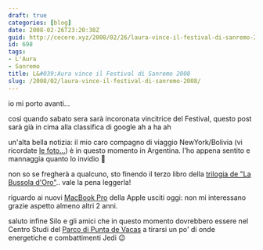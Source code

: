 ```yaml
---
draft: true
categories: [blog]
date: 2008-02-26T23:20:38Z
guid: http://cecere.xyz/2008/02/26/laura-vince-il-festival-di-sanremo-2008/
id: 698
tags:
- L'Aura
- Sanremo
title: L&#039;Aura vince il Festival di Sanremo 2008
slug: /2008/02/laura-vince-il-festival-di-sanremo-2008/
---
```


io mi porto avanti…
  
così quando sabato sera sarà incoronata vincitrice del Festival, questo post sarà già in cima alla classifica di google ah a ha ah

un'alta bella notizia: il mio caro compagno di viaggio NewYork/Bolivia (vi ricordate [le foto…](http://www.flickr.com/photos/krur/collections/72157603378580607/)) è in questo momento in Argentina. l'ho appena sentito e mannaggia quanto lo invidio 🙂

non so se fregherà a qualcuno, sto finendo il terzo libro della [trilogia de "La Bussola d'Oro"](http://www.questeoscurematerie.it/).. vale la pena leggerla!

riguardo ai nuovi [MacBook Pro](http://www.apple.com/macbookpro/) della Apple usciti oggi: non mi interessano grazie aspetto almeno altri 2 anni.

saluto infine Silo e gli amici che in questo momento dovrebbero essere nel Centro Studi del [Parco di Punta de Vacas](http://www.parquepuntadevacas.org) a tirarsi un po' di onde energetiche e combattimenti Jedi 😉